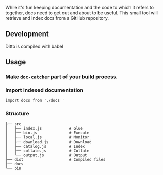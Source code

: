 
While it's fun keeping documentation and the code to which it refers to together, docs need to get out and about to be useful. This small tool
will retrieve and index docs from a GitHub repository.

## Development

Ditto is compiled with babel

## Usage

### Make `doc-catcher` part of your build process.



### Import indexed documentation
```
import docs from './docs '
```

###

### Structure

```
├── src
│   ├── index.js            # Glue
│   ├── bin.js              # Execute
│   ├── local.js            # Monitor
│   ├── download.js         # Download
│   ├── catalog.js          # Index
│   ├── collate.js          # Collate
│   └── output.js           # Output
├── dist                    # Compiled files
├── docs                     
└── bin
```
